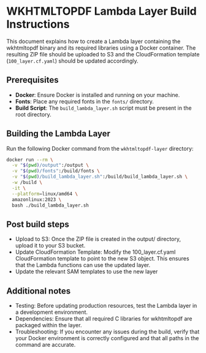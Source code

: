 # WKHTMLTOPDF Lambda Layer Build Instructions

This document explains how to create a Lambda layer containing the wkhtmltopdf binary and its required libraries using a Docker container. The resulting ZIP file should be uploaded to S3 and the CloudFormation template (`100_layer.cf.yaml`) should be updated accordingly.

## Prerequisites

- **Docker**: Ensure Docker is installed and running on your machine.
- **Fonts**: Place any required fonts in the `fonts/` directory.
- **Build Script**: The `build_lambda_layer.sh` script must be present in the root directory.

## Building the Lambda Layer

Run the following Docker command from the `wkhtmltopdf-layer` directory:

```bash
docker run --rm \
  -v "$(pwd)/output":/output \
  -v "$(pwd)/fonts":/build/fonts \
  -v "$(pwd)/build_lambda_layer.sh":/build/build_lambda_layer.sh \
  -w /build \
  -it \
  --platform=linux/amd64 \
  amazonlinux:2023 \
  bash ./build_lambda_layer.sh
```

## Post build steps

- Upload to S3: Once the ZIP file is created in the output/ directory, upload it to your S3 bucket.
- Update CloudFormation Template: Modify the 100_layer.cf.yaml CloudFormation template to point to the new S3 object. This ensures that the Lambda functions can use the updated layer.
- Update the relevant SAM templates to use the new layer

## Additional notes

- Testing: Before updating production resources, test the Lambda layer in a development environment.
- Dependencies: Ensure that all required C libraries for wkhtmltopdf are packaged within the layer.
- Troubleshooting: If you encounter any issues during the build, verify that your Docker environment is correctly configured and that all paths in the command are accurate.
